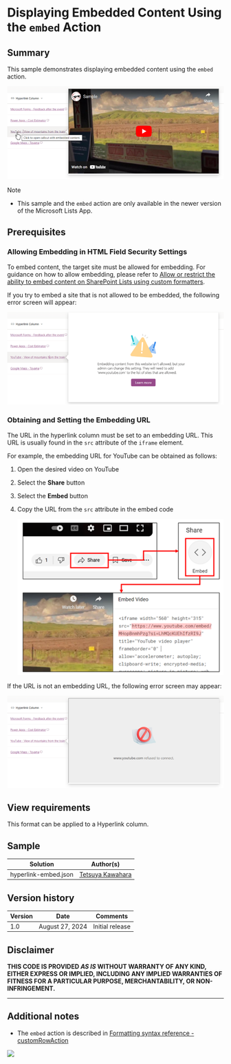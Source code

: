 # Displaying Embedded Content Using the `embed` Action

## Summary

This sample demonstrates displaying embedded content using the `embed` action.

![screenshot of the sample](./assets/screenshot.png)

> [!NOTE]  
> - This sample and the `embed` action are only available in the newer version of the Microsoft Lists App.

## Prerequisites

### Allowing Embedding in HTML Field Security Settings

To embed content, the target site must be allowed for embedding. For guidance on how to allow embedding, please refer to [Allow or restrict the ability to embed content on SharePoint Lists using custom formatters](https://go.microsoft.com/fwlink/p/?linkid=2258033).

If you try to embed a site that is not allowed to be embedded, the following error screen will appear:

![screenshot of the error screen when target site is not allowed to embed](./assets/not-allowed-screen.png)

### Obtaining and Setting the Embedding URL

The URL in the hyperlink column must be set to an embedding URL. This URL is usually found in the `src` attribute of the `iframe` element.

For example, the embedding URL for YouTube can be obtained as follows:

1. Open the desired video on YouTube
1. Select the **Share** button
1. Select the **Embed** button
1. Copy the URL from the `src` attribute in the embed code

    ![instructions on how to get the embedding URL for YouTube videos](./assets/youtube-embed-url.png)

If the URL is not an embedding URL, the following error screen may appear:

![screenshot of the error screen if the URL is not an embedding URL](./assets/refused-screen.png)

## View requirements

This format can be applied to a Hyperlink column.

## Sample

Solution|Author(s)
--------|---------
hyperlink-embed.json | [Tetsuya Kawahara](https://github.com/tecchan1107)

## Version history

Version |Date            |Comments
--------|----------------|--------
1.0     |August 27, 2024 |Initial release

## Disclaimer
**THIS CODE IS PROVIDED *AS IS* WITHOUT WARRANTY OF ANY KIND, EITHER EXPRESS OR IMPLIED, INCLUDING ANY IMPLIED WARRANTIES OF FITNESS FOR A PARTICULAR PURPOSE, MERCHANTABILITY, OR NON-INFRINGEMENT.**

---

## Additional notes

- The `embed` action is described in [Formatting syntax reference - customRowAction](https://learn.microsoft.com/sharepoint/dev/declarative-customization/formatting-syntax-reference#customrowaction)

<img src="https://pnptelemetry.azurewebsites.net/list-formatting/column-samples/hyperlink-embed" />